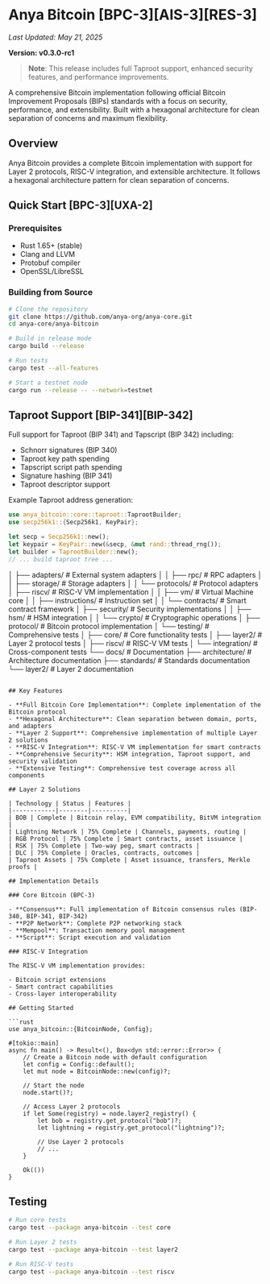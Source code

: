 # Anya Bitcoin [BPC-3][AIS-3][RES-3]

*Last Updated: May 21, 2025*

**Version: v0.3.0-rc1**

> **Note**: This release includes full Taproot support, enhanced security features, and performance improvements.

A comprehensive Bitcoin implementation following official Bitcoin Improvement Proposals (BIPs) standards with a focus on security, performance, and extensibility. Built with a hexagonal architecture for clean separation of concerns and maximum flexibility.

## Overview

Anya Bitcoin provides a complete Bitcoin implementation with support for Layer 2 protocols, RISC-V integration, and extensible architecture. It follows a hexagonal architecture pattern for clean separation of concerns.

## Quick Start [BPC-3][UXA-2]

### Prerequisites

- Rust 1.65+ (stable)
- Clang and LLVM
- Protobuf compiler
- OpenSSL/LibreSSL

### Building from Source

```bash
# Clone the repository
git clone https://github.com/anya-org/anya-core.git
cd anya-core/anya-bitcoin

# Build in release mode
cargo build --release

# Run tests
cargo test --all-features

# Start a testnet node
cargo run --release -- --network=testnet
```

## Taproot Support [BIP-341][BIP-342]

Full support for Taproot (BIP 341) and Tapscript (BIP 342) including:

- Schnorr signatures (BIP 340)
- Taproot key path spending
- Tapscript script path spending
- Signature hashing (BIP 341)
- Taproot descriptor support

Example Taproot address generation:

```rust
use anya_bitcoin::core::taproot::TaprootBuilder;
use secp256k1::{Secp256k1, KeyPair};

let secp = Secp256k1::new();
let keypair = KeyPair::new(&secp, &mut rand::thread_rng());
let builder = TaprootBuilder::new();
// ... build taproot tree ...
```
│   ├── adapters/                   # External system adapters
│   │   ├── rpc/                    # RPC adapters
│   │   ├── storage/                # Storage adapters
│   │   └── protocols/              # Protocol adapters
│   ├── riscv/                      # RISC-V VM implementation
│   │   ├── vm/                     # Virtual Machine core
│   │   ├── instructions/           # Instruction set
│   │   └── contracts/              # Smart contract framework
│   ├── security/                   # Security implementations
│   │   ├── hsm/                    # HSM integration
│   │   └── crypto/                 # Cryptographic operations
│   ├── protocol/                   # Bitcoin protocol implementation
│   └── testing/                    # Comprehensive tests
│       ├── core/                   # Core functionality tests
│       ├── layer2/                 # Layer 2 protocol tests
│       ├── riscv/                  # RISC-V VM tests
│       └── integration/            # Cross-component tests
└── docs/                           # Documentation
    ├── architecture/               # Architecture documentation
    ├── standards/                  # Standards documentation
    └── layer2/                     # Layer 2 documentation
```

## Key Features

- **Full Bitcoin Core Implementation**: Complete implementation of the Bitcoin protocol
- **Hexagonal Architecture**: Clean separation between domain, ports, and adapters
- **Layer 2 Support**: Comprehensive implementation of multiple Layer 2 solutions
- **RISC-V Integration**: RISC-V VM implementation for smart contracts
- **Comprehensive Security**: HSM integration, Taproot support, and security validation
- **Extensive Testing**: Comprehensive test coverage across all components

## Layer 2 Solutions

| Technology | Status | Features |
|------------|--------|----------|
| BOB | Complete | Bitcoin relay, EVM compatibility, BitVM integration |
| Lightning Network | 75% Complete | Channels, payments, routing |
| RGB Protocol | 75% Complete | Smart contracts, asset issuance |
| RSK | 75% Complete | Two-way peg, smart contracts |
| DLC | 75% Complete | Oracles, contracts, outcomes |
| Taproot Assets | 75% Complete | Asset issuance, transfers, Merkle proofs |

## Implementation Details

### Core Bitcoin (BPC-3)

- **Consensus**: Full implementation of Bitcoin consensus rules (BIP-340, BIP-341, BIP-342)
- **P2P Network**: Complete P2P networking stack
- **Mempool**: Transaction memory pool management
- **Script**: Script execution and validation

### RISC-V Integration

The RISC-V VM implementation provides:

- Bitcoin script extensions
- Smart contract capabilities
- Cross-layer interoperability

## Getting Started

```rust
use anya_bitcoin::{BitcoinNode, Config};

#[tokio::main]
async fn main() -> Result<(), Box<dyn std::error::Error>> {
    // Create a Bitcoin node with default configuration
    let config = Config::default();
    let mut node = BitcoinNode::new(config)?;
    
    // Start the node
    node.start()?;
    
    // Access Layer 2 protocols
    if let Some(registry) = node.layer2_registry() {
        let bob = registry.get_protocol("bob")?;
        let lightning = registry.get_protocol("lightning")?;
        
        // Use Layer 2 protocols
        // ...
    }
    
    Ok(())
}
```

## Testing

```bash
# Run core tests
cargo test --package anya-bitcoin --test core

# Run Layer 2 tests
cargo test --package anya-bitcoin --test layer2

# Run RISC-V tests
cargo test --package anya-bitcoin --test riscv
``` 
